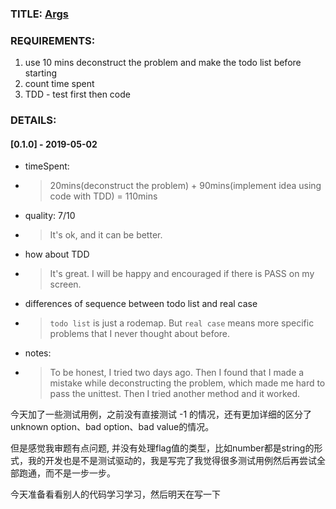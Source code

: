 ### TITLE: [Args](http://codingdojo.org/kata/Args/)

### REQUIREMENTS:
1. use 10 mins deconstruct the problem and make the todo list before starting
2. count time spent
3. TDD - test first then code

### DETAILS:
#### [0.1.0] - 2019-05-02
* timeSpent:
* > 20mins(deconstruct the problem) + 90mins(implement idea using code with TDD) = 110mins
* quality: 7/10
* > It's ok, and it can be better.
* how about TDD
* > It's great. I will be happy and encouraged if there is PASS on my screen.
* differences of sequence between todo list and real case
* > `todo list` is just a rodemap. But `real case` means more specific problems that I never thought about before.
* notes:
* > To be honest, I tried two days ago. Then I found that I made a mistake while deconstructing the problem, which made me hard to pass the unittest. Then I tried another method and it worked.

今天加了一些测试用例，之前没有直接测试 -1 的情况，还有更加详细的区分了 unknown option、bad option、bad value的情况。

但是感觉我审题有点问题, 并没有处理flag值的类型，比如number都是string的形式，我的开发也是不是测试驱动的，我是写完了我觉得很多测试用例然后再尝试全部跑通，而不是一步一步。

今天准备看看别人的代码学习学习，然后明天在写一下
